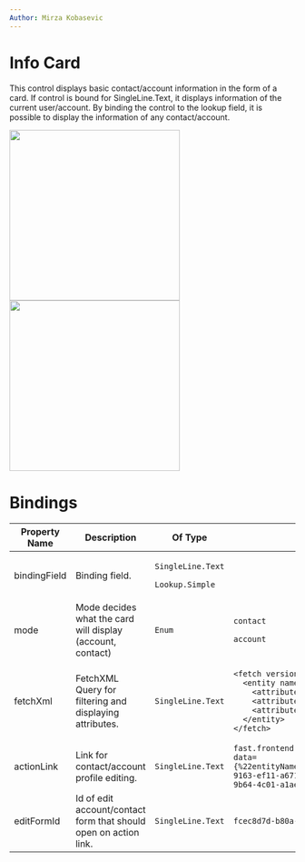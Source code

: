 ```yaml
---
Author: Mirza Kobasevic
---
```

# Info Card

This control displays basic contact/account information in the form of a card. If control is bound for SingleLine.Text, it displays information of the current user/account. By binding the control to the lookup field, it is possible to display the information of any contact/account.


<img src='/.attachments/applications/Controls/InfoCard/accountinfocard.png' height='300px' />
<img src='/.attachments/applications/Controls/InfoCard/contactinfocard.png' height='300px' />

# Bindings

<table>
  <thead>
    <tr>
      <th>Property Name</th>
      <th>Description</th>
      <th>Of Type</th>
      <th>Input</th>
      <th>Usage</th>
      <th>Required</th>
    </tr>
  </thead>
  <tbody>
    <tr>
      <td>bindingField</td>
      <td>Binding field.</td>
      <td>
        <p><code>SingleLine.Text</code></p>
        <p><code>Lookup.Simple</code></p>
      </td>
      <td></td>
      <td><code>bound</code></td>
      <td><code>true</code></td>
    </tr>
    <tr>
      <td>mode</td>
      <td>Mode decides what the card will display (account, contact)</td>
      <td><code>Enum</code></td>
      <td>
        <p><code>contact</code></p>
        <p><code>account</code></p>
      </td>
      <td><code>input</code></td>
      <td><code>false</code></td>
    </tr>
    <tr>
      <td>fetchXml</td>
      <td>FetchXML Query for filtering and displaying attributes.</td>
      <td><code>SingleLine.Text</code></td>
      <td><pre><code>&lt;fetch version="1.0" mapping="logical"&gt;
  &lt;entity name="contact"&gt;
    &lt;attribute name="emailaddress1" /&gt;
    &lt;attribute name="emailaddress2" /&gt;
    &lt;attribute name="mobilephone" /&gt;
  &lt;/entity&gt;
&lt;/fetch&gt;</code></pre>
</td>
      <td><code>input</code></td>
      <td><code>false</code>
    </td>
    </tr>
    <tr>
      <td>actionLink</td>
      <td>Link for contact/account profile editing.</td>
      <td><code>SingleLine.Text</code></td>
      <td><code>fast.frontend.portals.talxis.com/talxis_start/control/form?data={%22entityName%22:%22account%22,%22entityId%22:%224cd9e997-9163-ef11-a671-6045bdf27683%22,%22formId%22:%226a72a270-9b64-4c01-a1ae-2941a9428a14%22}</code></td>
      <td><code>input</code></td>
      <td><code>false</code></td>
    </tr>
    <tr>
      <td>editFormId</td>
      <td>Id of edit account/contact form that should open on action link.</td>
      <td><code>SingleLine.Text</code></td>
      <td><code>fcec8d7d-b80a-ee11-8f6e-0022489980c1</code></td>
      <td><code>input</code></td>
      <td><code>false</code></td>
    </tr>
  </tbody>
</table>


